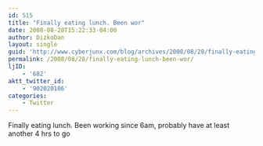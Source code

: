 ```yaml
---
id: 515
title: "Finally eating lunch. Been wor"
date: 2008-08-28T15:22:33-04:00
author: DizkoDan
layout: single
guid: 'http://www.cyberjunx.com/blog/archives/2008/08/28/finally-eating-lunch-been-wor/'
permalink: /2008/08/28/finally-eating-lunch-been-wor/
ljID:
    - '682'
aktt_twitter_id:
    - '902020106'
categories:
    - Twitter
---
```


Finally eating lunch. Been working since 6am, probably have at least another 4 hrs to go